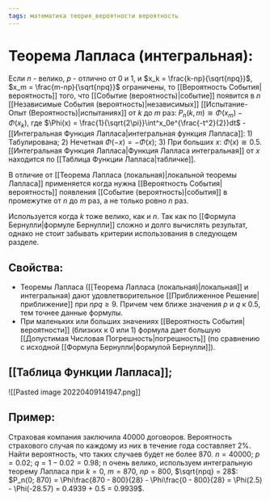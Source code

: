 ```yaml
---
tags: математика теория_вероятности вероятность
---
```

# Теорема Лапласа (интегральная):
Если $n$ - велико, $p$ - отлично от $0$ и $1$, и $x_k = \frac{k-np}{\sqrt{npq}}$, $x_m = \frac{m-np}{\sqrt{npq}}$ ограничены, то [[Вероятность События|вероятность]] того, что [[Событие (вероятность)|событие]] появится в $n$ [[Независимые События (вероятность)|независимых]] [[Испытание-Опыт (Вероятность)|испытаниях]] от $k$ до $m$ раз: $P_n(k, m) \cong \Phi(x_m) - \Phi(x_k)$, где $\Phi(x) = \frac{1}{\sqrt{2\pi}}\int^x_0e^{\frac{-t^2}{2}}dt$ - [[Интегральная Функция Лапласа|интегральная функция Лапласа]]:
		1) Табулирована;
		2) Нечетная $\Phi(-x) = -\Phi(x)$;
		3) При больших $x$: $\Phi(x) \cong 0.5$.
[[Интегральная Функция Лапласа|Функция Лапласа интегральная]] от $x$ находится по [[Таблица Функции Лапласа|табличке]].

В отличие от [[Теорема Лапласа (локальная)|локальной теоремы Лапласа]] применяется когда нужна [[Вероятность События|вероятность]] появления [[Событие (вероятность)|события]] в промежутке от $n$ до $m$ раз, а не только ровно $n$ раз.

Используется когда $k$ тоже велико, как и $n$. Так как по [[Формула Бернулли|формуле Бернулли]] сложно и долго вычислять результат, однако не стоит забывать критерии использования в следующем разделе.

## Свойства:
* Теоремы Лапласа ([[Теорема Лапласа (локальная)|локальная]] и интегральная) дают удовлетворительное [[Приближенное Решение|приближение]] при $npq \geq 9$. Причем чем ближе значения $p$ и $q$ к $0.5$, тем точнее данные формулы.
* При маленьких или больших значениях [[Вероятность События|вероятности]] (близких к $0$ или $1$) формула дает большую [[Допустимая Числовая Погрешность|погрешность]] (по сравнению с исходной [[Формула Бернулли|формулой Бернулли]]).

## [[Таблица Функции Лапласа]];
![[Pasted image 20220409141947.png]]

## Пример:
Страховая компания заключила $40000$ договоров. Вероятность страхового случая по каждому из них в течение года составляет $2\%$. Найти вероятность, что таких случаев будет не более $870$.
$n = 40000$;
$p = 0.02$;
$q = 1 - 0.02 = 0.98$;
n очень велико, используем интегральную теорему Лапласа при $k = 0$, $m = 870$, $np = 800$, $\sqrt{npq} = 28$:
$P_n(0; 870) = \Phi\frac{870 - 800}{28} - \Phi\frac{0 - 800}{28} = \Phi(2.5) - \Phi(-28.57) = 0.4939 + 0.5 = 0.9939$.
